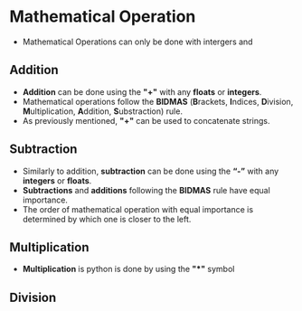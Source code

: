 # Mathematical Operation

- Mathematical Operations can only be done with intergers and

## Addition

-  **Addition** can be done using the **"+"** with any **floats** or **integers**.
- Mathematical operations follow the **BIDMAS** (**B**rackets, **I**ndices, **D**ivision, **M**ultiplication, **A**ddition, **S**ubstraction) rule.
- As previously mentioned, **"+"** can be used to concatenate strings.

## Subtraction
- Similarly to addition, **subtraction** can be done using the **“-”** with any **integers** or **floats**.
- **Subtractions** and **additions** following the **BIDMAS** rule have equal importance.
- The order of mathematical operation with equal importance is determined by which one is closer to the left.
## Multiplication
- **Multiplication** is python is done by using the **"*"**  symbol
## Division
